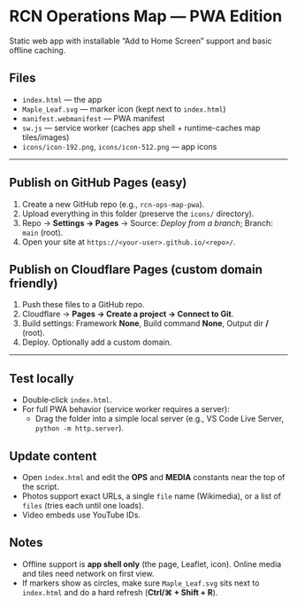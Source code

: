# RCN Operations Map — PWA Edition

Static web app with installable “Add to Home Screen” support and basic offline caching.

## Files
- `index.html` — the app
- `Maple_Leaf.svg` — marker icon (kept next to `index.html`)
- `manifest.webmanifest` — PWA manifest
- `sw.js` — service worker (caches app shell + runtime-caches map tiles/images)
- `icons/icon-192.png`, `icons/icon-512.png` — app icons

---

## Publish on GitHub Pages (easy)
1) Create a new GitHub repo (e.g., `rcn-ops-map-pwa`).  
2) Upload everything in this folder (preserve the `icons/` directory).  
3) Repo → **Settings → Pages** → Source: *Deploy from a branch*; Branch: `main` (root).  
4) Open your site at `https://<your-user>.github.io/<repo>/`.

## Publish on Cloudflare Pages (custom domain friendly)
1) Push these files to a GitHub repo.  
2) Cloudflare → **Pages → Create a project → Connect to Git**.  
3) Build settings: Framework **None**, Build command **None**, Output dir **/** (root).  
4) Deploy. Optionally add a custom domain.

---

## Test locally
- Double‑click `index.html`.  
- For full PWA behavior (service worker requires a server):  
  - Drag the folder into a simple local server (e.g., VS Code Live Server, `python -m http.server`).

## Update content
- Open `index.html` and edit the **OPS** and **MEDIA** constants near the top of the script.  
- Photos support exact URLs, a single `file` name (Wikimedia), or a list of `files` (tries each until one loads).  
- Video embeds use YouTube IDs.

## Notes
- Offline support is **app shell only** (the page, Leaflet, icon). Online media and tiles need network on first view.  
- If markers show as circles, make sure `Maple_Leaf.svg` sits next to `index.html` and do a hard refresh (**Ctrl/⌘ + Shift + R**).
